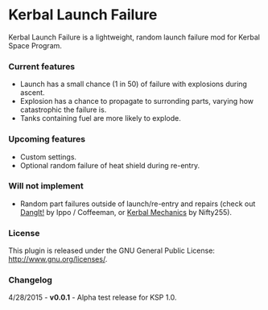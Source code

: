 # Kerbal Launch Failure
Kerbal Launch Failure is a lightweight, random launch failure mod for Kerbal Space Program.

### Current features
* Launch has a small chance (1 in 50) of failure with explosions during ascent.
* Explosion has a chance to propagate to surronding parts, varying how catastrophic the failure is.
* Tanks containing fuel are more likely to explode.

### Upcoming features
* Custom settings.
* Optional random failure of heat shield during re-entry.

### Will not implement
* Random part failures outside of launch/re-entry and repairs (check out [DangIt!](http://forum.kerbalspaceprogram.com/threads/81794) by Ippo / Coffeeman, or [Kerbal Mechanics](http://forum.kerbalspaceprogram.com/threads/85798) by Nifty255).

### License
This plugin is released under the GNU General Public License: http://www.gnu.org/licenses/.

### Changelog
4/28/2015 - **v0.0.1** - Alpha test release for KSP 1.0.
